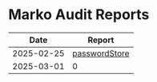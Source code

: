 # Marko Audit Reports

| Date | Report |
| ---- | ------ |
| 2025-02-25 | [passwordStore](https://github.com/mA4rK0/marko-audit-reports/blob/main/reports_pdf/2025-02-25-password-audit.pdf) |
| 2025-03-01 | 0 |
